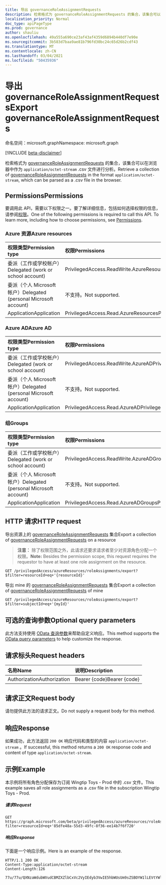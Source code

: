 ```yaml
---
title: 导出 governanceRoleAssignmentRequests
description: 检索格式为 governanceRoleAssignmentRequests 的集合，该集合可以在浏览器中作为 `application/octet-stream` .csv 文件进行分析。
localization_priority: Normal
doc_type: apiPageType
ms.prod: governance
author: shauliu
ms.openlocfilehash: 49a555a690ce23af43af4359d6894b440df7e90e
ms.sourcegitcommit: 3b583d7baa9ae81b796fd30bc24c65d26b2cdf43
ms.translationtype: MT
ms.contentlocale: zh-CN
ms.lasthandoff: 03/04/2021
ms.locfileid: "50435936"
---
```

# <a name="export-governanceroleassignmentrequests"></a><span data-ttu-id="56866-103">导出 governanceRoleAssignmentRequests</span><span class="sxs-lookup"><span data-stu-id="56866-103">Export governanceRoleAssignmentRequests</span></span>

<span data-ttu-id="56866-104">命名空间：microsoft.graph</span><span class="sxs-lookup"><span data-stu-id="56866-104">Namespace: microsoft.graph</span></span>

[!INCLUDE [beta-disclaimer](../../includes/beta-disclaimer.md)]

<span data-ttu-id="56866-105">检索格式为 [governanceRoleAssignmentRequests](../resources/governanceroleassignmentrequest.md) 的集合，该集合可以在浏览器中作为 `application/octet-stream` .csv 文件进行分析。</span><span class="sxs-lookup"><span data-stu-id="56866-105">Retrieve a collection of [governanceRoleAssignmentRequests](../resources/governanceroleassignmentrequest.md) in the format `application/octet-stream`, which can be parsed as a .csv file in the browser.</span></span>

## <a name="permissions"></a><span data-ttu-id="56866-106">Permissions</span><span class="sxs-lookup"><span data-stu-id="56866-106">Permissions</span></span>
<span data-ttu-id="56866-p101">要调用此 API，需要以下权限之一。要了解详细信息，包括如何选择权限的信息，请参阅[权限](/graph/permissions-reference#privileged-access-permissions)。</span><span class="sxs-lookup"><span data-stu-id="56866-p101">One of the following permissions is required to call this API. To learn more, including how to choose permissions, see [Permissions](/graph/permissions-reference#privileged-access-permissions).</span></span>

### <a name="azure-resources"></a><span data-ttu-id="56866-109">Azure 资源</span><span class="sxs-lookup"><span data-stu-id="56866-109">Azure resources</span></span>

| <span data-ttu-id="56866-110">权限类型</span><span class="sxs-lookup"><span data-stu-id="56866-110">Permission type</span></span> | <span data-ttu-id="56866-111">权限</span><span class="sxs-lookup"><span data-stu-id="56866-111">Permissions</span></span> |
|:--------------- |:----------- |
| <span data-ttu-id="56866-112">委派（工作或学校帐户）</span><span class="sxs-lookup"><span data-stu-id="56866-112">Delegated (work or school account)</span></span> | <span data-ttu-id="56866-113">PrivilegedAccess.ReadWrite.AzureResources</span><span class="sxs-lookup"><span data-stu-id="56866-113">PrivilegedAccess.ReadWrite.AzureResources</span></span> |
| <span data-ttu-id="56866-114">委派（个人 Microsoft 帐户）</span><span class="sxs-lookup"><span data-stu-id="56866-114">Delegated (personal Microsoft account)</span></span> | <span data-ttu-id="56866-115">不支持。</span><span class="sxs-lookup"><span data-stu-id="56866-115">Not supported.</span></span> |
| <span data-ttu-id="56866-116">Application</span><span class="sxs-lookup"><span data-stu-id="56866-116">Application</span></span> | <span data-ttu-id="56866-117">PrivilegedAccess.Read.AzureResources</span><span class="sxs-lookup"><span data-stu-id="56866-117">PrivilegedAccess.Read.AzureResources</span></span> |

### <a name="azure-ad"></a><span data-ttu-id="56866-118">Azure AD</span><span class="sxs-lookup"><span data-stu-id="56866-118">Azure AD</span></span>

| <span data-ttu-id="56866-119">权限类型</span><span class="sxs-lookup"><span data-stu-id="56866-119">Permission type</span></span> | <span data-ttu-id="56866-120">权限</span><span class="sxs-lookup"><span data-stu-id="56866-120">Permissions</span></span> |
|:--------------- |:----------- |
| <span data-ttu-id="56866-121">委派（工作或学校帐户）</span><span class="sxs-lookup"><span data-stu-id="56866-121">Delegated (work or school account)</span></span> | <span data-ttu-id="56866-122">PrivilegedAccess.ReadWrite.AzureAD</span><span class="sxs-lookup"><span data-stu-id="56866-122">PrivilegedAccess.ReadWrite.AzureAD</span></span> |
| <span data-ttu-id="56866-123">委派（个人 Microsoft 帐户）</span><span class="sxs-lookup"><span data-stu-id="56866-123">Delegated (personal Microsoft account)</span></span> | <span data-ttu-id="56866-124">不支持。</span><span class="sxs-lookup"><span data-stu-id="56866-124">Not supported.</span></span> |
| <span data-ttu-id="56866-125">Application</span><span class="sxs-lookup"><span data-stu-id="56866-125">Application</span></span> | <span data-ttu-id="56866-126">PrivilegedAccess.Read.AzureAD</span><span class="sxs-lookup"><span data-stu-id="56866-126">PrivilegedAccess.Read.AzureAD</span></span> |

### <a name="groups"></a><span data-ttu-id="56866-127">组</span><span class="sxs-lookup"><span data-stu-id="56866-127">Groups</span></span>

|<span data-ttu-id="56866-128">权限类型</span><span class="sxs-lookup"><span data-stu-id="56866-128">Permission type</span></span> | <span data-ttu-id="56866-129">权限</span><span class="sxs-lookup"><span data-stu-id="56866-129">Permissions</span></span> |
|:-------------- |:----------- |
| <span data-ttu-id="56866-130">委派（工作或学校帐户）</span><span class="sxs-lookup"><span data-stu-id="56866-130">Delegated (work or school account)</span></span> | <span data-ttu-id="56866-131">PrivilegedAccess.ReadWrite.AzureADGroups</span><span class="sxs-lookup"><span data-stu-id="56866-131">PrivilegedAccess.ReadWrite.AzureADGroups</span></span> |
| <span data-ttu-id="56866-132">委派（个人 Microsoft 帐户）</span><span class="sxs-lookup"><span data-stu-id="56866-132">Delegated (personal Microsoft account)</span></span> | <span data-ttu-id="56866-133">不支持。</span><span class="sxs-lookup"><span data-stu-id="56866-133">Not supported.</span></span> |
| <span data-ttu-id="56866-134">Application</span><span class="sxs-lookup"><span data-stu-id="56866-134">Application</span></span> | <span data-ttu-id="56866-135">PrivilegedAccess.Read.AzureADGroups</span><span class="sxs-lookup"><span data-stu-id="56866-135">PrivilegedAccess.Read.AzureADGroups</span></span> |


## <a name="http-request"></a><span data-ttu-id="56866-136">HTTP 请求</span><span class="sxs-lookup"><span data-stu-id="56866-136">HTTP request</span></span>
<!-- { "blockType": "ignored" } -->
<span data-ttu-id="56866-137">导出资源上的 [governanceRoleAssignmentRequests](../resources/governanceroleassignmentrequest.md) 集合</span><span class="sxs-lookup"><span data-stu-id="56866-137">Export a collection of [governanceRoleAssignmentRequests](../resources/governanceroleassignmentrequest.md) on a resource</span></span>
    
><span data-ttu-id="56866-138">**注意：** 除了权限范围之外，此请求还要求请求者至少对资源角色分配一个权限。</span><span class="sxs-lookup"><span data-stu-id="56866-138">**Note:** Besides the permission scope, this request requires the requestor to have at least one role assignment on the resource.</span></span> 
    
```http
GET /privilegedAccess/azureResources/roleAssignments/export?$filter=resourceId+eq+'{resourceId}'
```

<span data-ttu-id="56866-139">导出 mine 的 [governanceRoleAssignmentRequests](../resources/governanceroleassignmentrequest.md) 集合</span><span class="sxs-lookup"><span data-stu-id="56866-139">Export a collection of [governanceRoleAssignmentRequests](../resources/governanceroleassignmentrequest.md) of mine</span></span>
```http
GET /privilegedAccess/azureResources/roleAssignments/export?$filter=subjectId+eq+'{myId}'
```
## <a name="optional-query-parameters"></a><span data-ttu-id="56866-140">可选的查询参数</span><span class="sxs-lookup"><span data-stu-id="56866-140">Optional query parameters</span></span>
<span data-ttu-id="56866-141">此方法支持使用 [OData 查询参数](/graph/query-parameters)来帮助自定义响应。</span><span class="sxs-lookup"><span data-stu-id="56866-141">This method supports the [OData query parameters](/graph/query-parameters) to help customize the response.</span></span>

## <a name="request-headers"></a><span data-ttu-id="56866-142">请求标头</span><span class="sxs-lookup"><span data-stu-id="56866-142">Request headers</span></span>
| <span data-ttu-id="56866-143">名称</span><span class="sxs-lookup"><span data-stu-id="56866-143">Name</span></span>      |<span data-ttu-id="56866-144">说明</span><span class="sxs-lookup"><span data-stu-id="56866-144">Description</span></span>|
|:----------|:----------|
| <span data-ttu-id="56866-145">Authorization</span><span class="sxs-lookup"><span data-stu-id="56866-145">Authorization</span></span>  | <span data-ttu-id="56866-146">Bearer {code}</span><span class="sxs-lookup"><span data-stu-id="56866-146">Bearer {code}</span></span>|

## <a name="request-body"></a><span data-ttu-id="56866-147">请求正文</span><span class="sxs-lookup"><span data-stu-id="56866-147">Request body</span></span>
<span data-ttu-id="56866-148">请勿提供此方法的请求正文。</span><span class="sxs-lookup"><span data-stu-id="56866-148">Do not supply a request body for this method.</span></span>

## <a name="response"></a><span data-ttu-id="56866-149">响应</span><span class="sxs-lookup"><span data-stu-id="56866-149">Response</span></span>
<span data-ttu-id="56866-150">如果成功，此方法返回 `200 OK` 响应代码和类型的内容 `application/octet-stream` 。</span><span class="sxs-lookup"><span data-stu-id="56866-150">If successful, this method returns a `200 OK` response code and content of type `application/octet-stream`.</span></span>

## <a name="example"></a><span data-ttu-id="56866-151">示例</span><span class="sxs-lookup"><span data-stu-id="56866-151">Example</span></span>
<span data-ttu-id="56866-152">本示例将所有角色分配保存为订阅 Wingtip Toys - Prod 中的 .csv 文件。</span><span class="sxs-lookup"><span data-stu-id="56866-152">This example saves all role assignments as a .csv file in the subscription Wingtip Toys - Prod.</span></span> 

##### <a name="request"></a><span data-ttu-id="56866-153">请求</span><span class="sxs-lookup"><span data-stu-id="56866-153">Request</span></span>
```http
GET https://graph.microsoft.com/beta/privilegedAccess/azureResources/roleAssignments/export?filter=resourceId+eq+'85dfe48a-55d3-49fc-8f36-ee14b7f6f720'
```
##### <a name="response"></a><span data-ttu-id="56866-154">响应</span><span class="sxs-lookup"><span data-stu-id="56866-154">Response</span></span>
<span data-ttu-id="56866-155">下面是一个响应示例。</span><span class="sxs-lookup"><span data-stu-id="56866-155">Here is an example of the response.</span></span> 
```http
HTTP/1.1 200 OK
Content-Type:application/octet-stream
Content-Length:126

77u/77u/QXNzaWdubWVudCBMZXZlbCxVc2VyIEdyb3VwIE5hbWUsUm9sZSBOYW1lLEVtYWlsLEFzc2lnbm1lbnQgVHlwZSxBc3NpZ25tZW43IFN0YXJ0IFRpbWUgKFVUQyksQXNzaWdubWVudCBFbmQgVGltZdAoVVRDKQ0K

```

<!-- uuid: 8fcb5dbc-d5aa-4681-8e31-b001d5168d79
2015-10-25 14:57:30 UTC -->
<!--
{
  "type": "#page.annotation",
  "description": "Export governanceRoleAssignmentRequests",
  "keywords": "",
  "section": "documentation",
  "tocPath": "",
  "suppressions": []
}
-->


